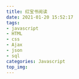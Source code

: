 ```yaml
---
title: 红宝书阅读
date: 2021-01-20 15:52:17
tags:
- javascript
- HTML
- css
- Ajax
- json
- sql
categories: Javascript
top_img:
---
```

